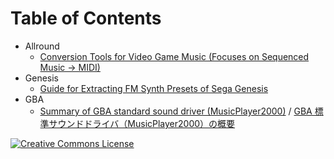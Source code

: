 # Table of Contents

* Allround
  * [Conversion Tools for Video Game Music (Focuses on Sequenced Music → MIDI)](Conversion_Tools_for_Video_Game_Music.md)
* Genesis
  * [Guide for Extracting FM Synth Presets of Sega Genesis](Guide_for_Extracting_FM_Synth_Presets_of_Sega_Genesis.md)
* GBA
  * [Summary of GBA standard sound driver (MusicPlayer2000)](Summary_of_GBA_Standard_Sound_Driver_MusicPlayer2000.md) / [GBA 標準サウンドドライバ（MusicPlayer2000）の概要](Summary_of_GBA_Standard_Sound_Driver_MusicPlayer2000.ja-JP.md)

<a rel="license" href="http://creativecommons.org/licenses/by-sa/4.0/"><img alt="Creative Commons License" style="border-width:0" src="https://i.creativecommons.org/l/by-sa/4.0/80x15.png" /></a>
